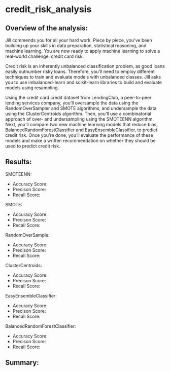 # credit_risk_analysis
## Overview of the analysis:
Jill commends you for all your hard work. Piece by piece, you’ve been building up your skills in data preparation, statistical reasoning, and machine learning. You are now ready to apply machine learning to solve a real-world challenge: credit card risk.

Credit risk is an inherently unbalanced classification problem, as good loans easily outnumber risky loans. Therefore, you’ll need to employ different techniques to train and evaluate models with unbalanced classes. Jill asks you to use imbalanced-learn and scikit-learn libraries to build and evaluate models using resampling.

Using the credit card credit dataset from LendingClub, a peer-to-peer lending services company, you’ll oversample the data using the RandomOverSampler and SMOTE algorithms, and undersample the data using the ClusterCentroids algorithm. Then, you’ll use a combinatorial approach of over- and undersampling using the SMOTEENN algorithm. Next, you’ll compare two new machine learning models that reduce bias, BalancedRandomForestClassifier and EasyEnsembleClassifier, to predict credit risk. Once you’re done, you’ll evaluate the performance of these models and make a written recommendation on whether they should be used to predict credit risk.
## Results:
SMOTEENN:
* Accuracy Score:
* Precison Score:
* Recall Score:

SMOTE:
* Accuracy Score:
* Precison Score:
* Recall Score:

RandomOverSample:
* Accuracy Score:
* Precison Score:
* Recall Score:

ClusterCentroids:
* Accuracy Score:
* Precison Score:
* Recall Score:

EasyEnsembleClassifier:
* Accuracy Score:
* Precison Score:
* Recall Score:

BalancedRandomForestClassifier:
* Accuracy Score:
* Precison Score:
* Recall Score:
## Summary:
